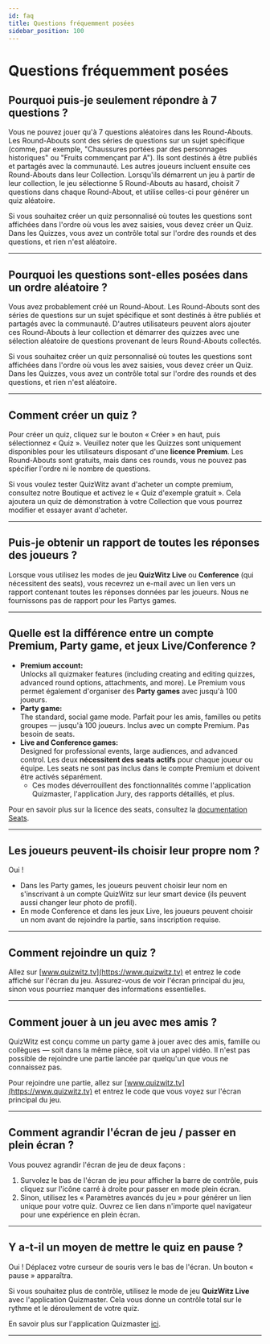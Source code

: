 ```yaml
---
id: faq
title: Questions fréquemment posées
sidebar_position: 100
---
```


# Questions fréquemment posées

## Pourquoi puis-je seulement répondre à 7 questions ?

Vous ne pouvez jouer qu'à 7 questions aléatoires dans les Round-Abouts. Les Round-Abouts sont des séries de questions sur un sujet spécifique (comme, par exemple, "Chaussures portées par des personnages historiques" ou "Fruits commençant par A"). Ils sont destinés à être publiés et partagés avec la communauté. Les autres joueurs incluent ensuite ces Round-Abouts dans leur Collection. Lorsqu'ils démarrent un jeu à partir de leur collection, le jeu sélectionne 5 Round-Abouts au hasard, choisit 7 questions dans chaque Round-About, et utilise celles-ci pour générer un quiz aléatoire.

Si vous souhaitez créer un quiz personnalisé où toutes les questions sont affichées dans l'ordre où vous les avez saisies, vous devez créer un Quiz. Dans les Quizzes, vous avez un contrôle total sur l'ordre des rounds et des questions, et rien n'est aléatoire.

---

## Pourquoi les questions sont-elles posées dans un ordre aléatoire ?

Vous avez probablement créé un Round-About. Les Round-Abouts sont des séries de questions sur un sujet spécifique et sont destinés à être publiés et partagés avec la communauté. D'autres utilisateurs peuvent alors ajouter ces Round-Abouts à leur collection et démarrer des quizzes avec une sélection aléatoire de questions provenant de leurs Round-Abouts collectés.

Si vous souhaitez créer un quiz personnalisé où toutes les questions sont affichées dans l'ordre où vous les avez saisies, vous devez créer un Quiz. Dans les Quizzes, vous avez un contrôle total sur l'ordre des rounds et des questions, et rien n'est aléatoire.

---

## Comment créer un quiz ?

Pour créer un quiz, cliquez sur le bouton « Créer » en haut, puis sélectionnez « Quiz ». Veuillez noter que les Quizzes sont uniquement disponibles pour les utilisateurs disposant d'une **licence Premium**. Les Round-Abouts sont gratuits, mais dans ces rounds, vous ne pouvez pas spécifier l'ordre ni le nombre de questions.

Si vous voulez tester QuizWitz avant d'acheter un compte premium, consultez notre Boutique et activez le « Quiz d'exemple gratuit ». Cela ajoutera un quiz de démonstration à votre Collection que vous pourrez modifier et essayer avant d'acheter.

---

## Puis-je obtenir un rapport de toutes les réponses des joueurs ?

Lorsque vous utilisez les modes de jeu **QuizWitz Live** ou **Conference** (qui nécessitent des seats), vous recevrez un e-mail avec un lien vers un rapport contenant toutes les réponses données par les joueurs. Nous ne fournissons pas de rapport pour les Partys games.

---

## Quelle est la différence entre un compte Premium, Party game, et jeux Live/Conference ?

- **Premium account:**\
  Unlocks all quizmaker features (including creating and editing quizzes, advanced round options, attachments, and more). Le Premium vous permet également d'organiser des **Party games** avec jusqu'à 100 joueurs.
- **Party game:**\
  The standard, social game mode. Parfait pour les amis, familles ou petits groupes — jusqu'à 100 joueurs. Inclus avec un compte Premium. Pas besoin de seats.
- **Live and Conference games:**\
  Designed for professional events, large audiences, and advanced control. Les deux **nécessitent des seats actifs** pour chaque joueur ou équipe. Les seats ne sont pas inclus dans le compte Premium et doivent être activés séparément.
  - Ces modes déverrouillent des fonctionnalités comme l'application Quizmaster, l'application Jury, des rapports détaillés, et plus.

Pour en savoir plus sur la licence des seats, consultez la [documentation Seats](quizmaster/005-seats.md).

---

## Les joueurs peuvent-ils choisir leur propre nom ?

Oui !

- Dans les Party games, les joueurs peuvent choisir leur nom en s'inscrivant à un compte QuizWitz sur leur smart device (ils peuvent aussi changer leur photo de profil).
- En mode Conference et dans les jeux Live, les joueurs peuvent choisir un nom avant de rejoindre la partie, sans inscription requise.

---

## Comment rejoindre un quiz ?

Allez sur [www.quizwitz.tv](https://www.quizwitz.tv) et entrez le code affiché sur l'écran du jeu. Assurez-vous de voir l'écran principal du jeu, sinon vous pourriez manquer des informations essentielles.

---

## Comment jouer à un jeu avec mes amis ?

QuizWitz est conçu comme un party game à jouer avec des amis, famille ou collègues — soit dans la même pièce, soit via un appel vidéo. Il n'est pas possible de rejoindre une partie lancée par quelqu'un que vous ne connaissez pas.

Pour rejoindre une partie, allez sur [www.quizwitz.tv](https://www.quizwitz.tv) et entrez le code que vous voyez sur l'écran principal du jeu.

---

## Comment agrandir l'écran de jeu / passer en plein écran ?

Vous pouvez agrandir l'écran de jeu de deux façons :

1. Survolez le bas de l'écran de jeu pour afficher la barre de contrôle, puis cliquez sur l'icône carré à droite pour passer en mode plein écran.
2. Sinon, utilisez les « Paramètres avancés du jeu » pour générer un lien unique pour votre quiz. Ouvrez ce lien dans n'importe quel navigateur pour une expérience en plein écran.

---

## Y a-t-il un moyen de mettre le quiz en pause ?

Oui ! Déplacez votre curseur de souris vers le bas de l'écran. Un bouton « pause » apparaîtra.

Si vous souhaitez plus de contrôle, utilisez le mode de jeu **QuizWitz Live** avec l'application Quizmaster. Cela vous donne un contrôle total sur le rythme et le déroulement de votre quiz.

En savoir plus sur l'application Quizmaster [ici](quizmaster/001-introduction.md).

---
